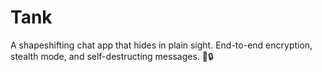 # Tank
A shapeshifting chat app that hides in plain sight. End-to-end encryption, stealth mode, and self-destructing messages. 🦝🔒
